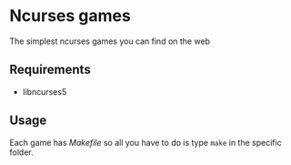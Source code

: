 # Ncurses games
The simplest ncurses games you can find on the web

## Requirements
- libncurses5

## Usage
Each game has *Makefile* so all you have to do is type `make` in the specific folder.
